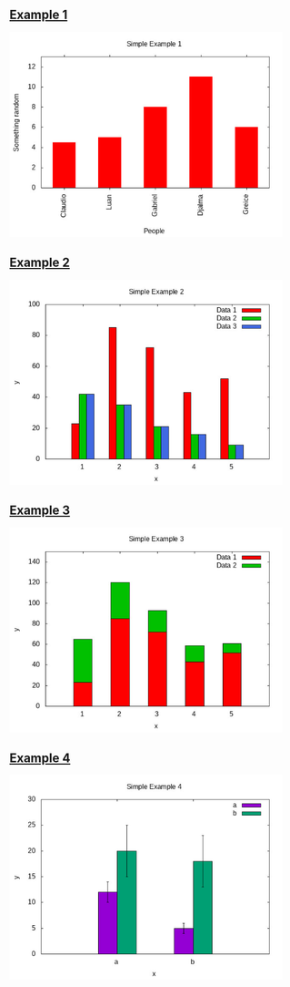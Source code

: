 ## [Example 1](example-1)

<img src="example-1/example-1.jpeg" style="max-width: 480px" />


## [Example 2](example-2)

<img src="example-2/example-2.jpeg" style="max-width: 480px" />


## [Example 3](example-3)

<img src="example-3/example-3.jpeg" style="max-width: 480px" />


## [Example 4](example-4)

<img src="example-4/example-4.jpeg" style="max-width: 480px" />